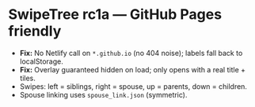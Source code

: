 # SwipeTree rc1a — GitHub Pages friendly
- **Fix:** No Netlify call on `*.github.io` (no 404 noise); labels fall back to localStorage.
- **Fix:** Overlay guaranteed hidden on load; only opens with a real title + tiles.
- Swipes: left = siblings, right = spouse, up = parents, down = children.
- Spouse linking uses `spouse_link.json` (symmetric).